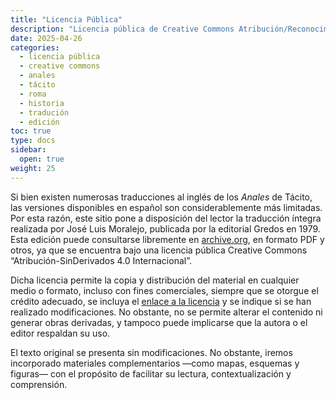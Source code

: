 ```yaml
---
title: "Licencia Pública"
description: "Licencia pública de Creative Commons Atribución/Reconocimiento-SinDerivados 4.0 Internacional."
date: 2025-04-26
categories: 
  - licencia pública
  - creative commons
  - anales
  - tácito
  - roma
  - historia
  - tradución
  - edición
toc: true
type: docs
sidebar:
  open: true
weight: 25
---
```


Si bien existen numerosas traducciones al inglés de los *Anales* de Tácito, las versiones disponibles en español son considerablemente más limitadas. Por esta razón, este sitio pone a disposición del lector la traducción íntegra realizada por José Luis Moralejo, publicada por la editorial Gredos en 1979. Esta edición puede consultarse libremente en [archive.org](https://archive.org/details/ColeccionObrasGrecoLatinas1/019.TcitoanaleslibrosI-vi/mode/2up), en formato PDF y otros, ya que se encuentra bajo una licencia pública Creative Commons “Atribución-SinDerivados 4.0 Internacional”.

Dicha licencia permite la copia y distribución del material en cualquier medio o formato, incluso con fines comerciales, siempre que se otorgue el crédito adecuado, se incluya el [enlace a la licencia](https://creativecommons.org/licenses/by-nd/4.0/) y se indique si se han realizado modificaciones. No obstante, no se permite alterar el contenido ni generar obras derivadas, y tampoco puede implicarse que la autora o el editor respaldan su uso.

El texto original se presenta sin modificaciones. No obstante, iremos incorporado materiales complementarios —como mapas, esquemas y figuras— con el propósito de facilitar su lectura, contextualización y comprensión.



